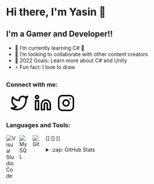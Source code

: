# Hi there, I'm Yasin 👋 

## I'm a Gamer and Developer!!

- 🌱 I’m currently learning C# 🤣
- 👯 I’m looking to collaborate with other content creators
- 🥅 2022 Goals: Learn more about C# and Unity
- ⚡ Fun fact: I love to draw

### Connect with me:

&nbsp;&nbsp;
[![website](./img/twitter-light.svg)](https://twitter.com/marginalyas)
&nbsp;&nbsp;
[![website](./img/linkedin-light.svg)](https://www.linkedin.com/in/yasingul/)
&nbsp;&nbsp;
[![website](./img/instagram-light.svg)](https://www.instagram.com/yasn.gl/)

### Languages and Tools:

[<img align="left" alt="Visual Studio Code" width="26px" src="https://cdn.jsdelivr.net/gh/devicons/devicon/icons/vscode/vscode-original.svg" style="padding-right:10px;"/>]
[<img align="left" alt="MySQL" width="26px" src="https://cdn.jsdelivr.net/gh/devicons/devicon/icons/mysql/mysql-original.svg" style="padding-right:10px;"/>]
[<img align="left" alt="Git" width="26px" src="https://cdn.jsdelivr.net/gh/devicons/devicon/icons/git/git-original.svg" style="padding-right:10px;"/>]


<details>
  <summary>:zap: GitHub Stats</summary>

  <img align="left" alt="yasingul's GitHub Stats" src="https://github-readme-stats.vercel.app/api?username=yasingul&show_icons=true&hide_border=false&title_color=ff652f&icon_color=FFE400&bg_color=09131B&text_color=ffffff&border_color=0c1a25" />

</details>

[twitter]: https://twitter.com/marginalyas
[instagram]: https://www.instagram.com/yasn.gl/
[linkedin]: https://www.linkedin.com/in/yasin-g%C3%BCl-a1348610b/